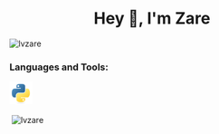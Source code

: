 <h1 align="center">Hey 👋, I'm Zare</h1>
<p align="left"> <img src="https://komarev.com/ghpvc/?username=lvzare&label=Profile%20views&color=0e75b6&style=flat" alt="lvzare" /> </p>


<h3 align="left">Languages and Tools:</h3>
<p align="left"> <a href="https://www.python.org" target="_blank"> <img src="https://raw.githubusercontent.com/devicons/devicon/master/icons/python/python-original.svg" alt="python" width="40" height="40"/> </a> </p>

<p>&nbsp;<img align="center" src="https://github-readme-stats.vercel.app/api?username=lvzare&show_icons=true&locale=en" alt="lvzare" /></p>

